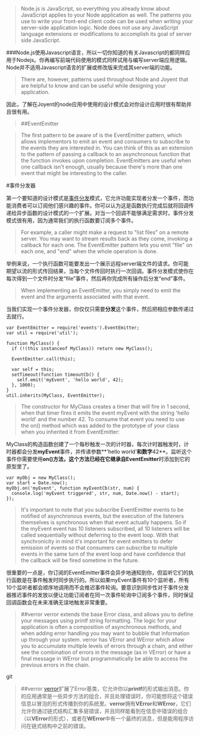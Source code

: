 >Node.js is JavaScript, so everything you already know about JavaScript applies to your Node application as well. The patterns you use to write your front-end client code can be used when writing your server-side application logic. Node does not use any JavaScript language extensions or modifications to accomplish its goal of server side JavaScript.

###Node.js使用Javascript语言，所以一切你知道的有关Javascript的都同样应用于Nodejs。你再编写前端代码使用的模式同样试用与编写server端应用逻辑。Node并不适用Javascript语言的扩展或修改版来完成其server端的功能。

>There are, however, patterns used throughout Node and Joyent that are helpful to know and can be useful while designing your application.

因此，了解在Joyent的node应用中使用的设计模式会对你设计应用时很有帮助并且很有用。




>##EventEmitter

>The first pattern to be aware of is the EventEmitter pattern, which allows implementors to emit an event and consumers to subscribe to the events they are interested in. You can think of this as an extension to the pattern of passing a callback to an asynchronous function that the function invokes upon completion. EventEmitters are useful when one callback isn't enough, usually because there's more than one event that might be interesting to the caller.

#事件分发器


第一个要知道的设计模式是[事件分发](https://nodejs.org/api/events.html#events_class_events_eventemitter)模式，它允许功能实现者分发一个事件，而功能消费者可以订阅他们感兴趣的事件。你可以认为这是函数执行完成后就将回调传递给异步函数的设计模式的一个扩展。对当一个回调不能够满足需求时，事件分发模式很有用，因为通常我们的执行函数要订阅多个事件。

>For example, a caller might make a request to "list files" on a remote server. You may want to stream results back as they come, invoking a callback for each one. The EventEmitter pattern lets you emit "file" on each one, and "end" when the whole operation is done.

举例来说，一个执行函数可能要发出一个展示远程server端文件的请求。你可能期望以流的形式传回结果，当每个文件传回时执行一次回调。事件分发模式使你在每次得到一个文件时分发“file”事件，然后再你完成所有操作后分发“end”事件。

>When implementing an EventEmitter, you simply need to emit the event and the arguments associated with that event.

当我们实现一个事件分发器，你仅仅只需要**分发**这个事件，然后把相应参数传递过去就行。

```
var EventEmitter = require('events').EventEmitter;
var util = require('util');

function MyClass() {
  if (!(this instanceof MyClass)) return new MyClass();

  EventEmitter.call(this);

  var self = this;
  setTimeout(function timeoutCb() {
    self.emit('myEvent', 'hello world', 42);
  }, 1000);
}
util.inherits(MyClass, EventEmitter);
```

>The constructor for MyClass creates a timer that will fire in 1 second, when that timer fires it emits the event myEvent with the string 'hello world' and the number 42. To consume that event you need to use the on() method which was added to the prototype of your class when you inherited it from EventEmitter:

MyClass的构造函数创建了一个每秒触发一次的计时器，每次计时器触发时，计时器都会分发**myEvent**事件，并传递参数**'hello world'**和数字**42**。监听这个事件你需要使用**on()**方法，这个方法已经在它继承自**EventEmitter**时添加到它的原型里了。

```
var myObj = new MyClass();
var start = Date.now();
myObj.on('myEvent', function myEventCb(str, num) {
  console.log('myEvent triggered', str, num, Date.now() - start);
});
```
>It's important to note that you subscribe EventEmitter events to be notified of asynchronous events, but the execution of the listeners themselves is synchronous when that event actually happens. So if the myEvent event has 10 listeners subscribed, all 10 listeners will be called sequentially without deferring to the event loop. With that synchronicity in mind it's important for event emitters to defer emission of events so that consumers can subscribe to multiple events in the same turn of the event loop and have confidence that the callback will be fired sometime in the future.

很重要的一点是，你订阅的EventEmitter事件会异步地通知到你，但监听它们的执行函数是在事件触发时同步执行的。所以如果myEvent事件有10个监听者，所有10个监听者都会顺序地调用而不会推迟事件轮询。要意识到同步性对于事件分发器推迟事件的发放以便让功能订阅者在同一次事件轮询中订阅多个事件，同时保证回调函数会在未来准确无误地触发非常重要。

>##verror
verror extends the base Error class, and allows you to define your messages using printf string formatting. The logic for your application is often a composition of asynchronous methods, and when adding error handling you may want to bubble that information up through your system. verror has VError and WError which allow you to accumulate multiple levels of errors through a chain, and either see the combination of errors in the message (as in VError) or have a final message in WError but programmatically be able to access the previous errors in the chain.

git 
>##verror
>[verror](https://npmjs.org/package/verror)扩展了Error基类，它允许你以**printf**的形式输出消息。你的应用通常是一些异步方法的组合，并且处理错误时，你可能想将这个错误信息以冒泡的形式传播到你的系统里。**verror**拥有**VError**和**WError**，它们允许你通过链式结构汇集多层错误，并且同样能看到在信息中错误的组合（以**VError**的形式），或者在**WError**中有一个最终的消息，但是能用程序访问在链式结构中之前的错误。

